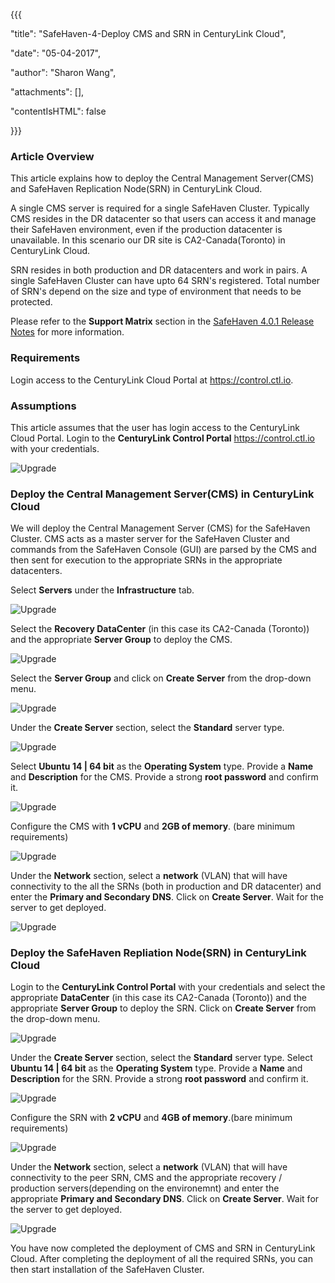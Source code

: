 {{{

  "title": "SafeHaven-4-Deploy CMS and SRN in CenturyLink Cloud",

  "date": "05-04-2017",

  "author": "Sharon Wang",

  "attachments": [],

  "contentIsHTML": false

}}}



### Article Overview

This article explains how to deploy the Central Management Server(CMS) and SafeHaven Replication Node(SRN) in CenturyLink Cloud.



A single CMS server is required for a single SafeHaven Cluster. Typically CMS resides in the DR datacenter so that users can access it and manage their SafeHaven environment, even if the production datacenter is unavailable. In this scenario our DR site is CA2-Canada(Toronto) in CenturyLink Cloud.



SRN resides in both production and DR datacenters and work in pairs. A single SafeHaven Cluster can have upto 64 SRN's registered. Total number of SRN's depend on the size and type of environment that needs to be protected. 



Please refer to the **Support Matrix** section in the [SafeHaven 4.0.1 Release Notes](safehaven-4.0.1-release.md) for more information.



### Requirements



Login access to the CenturyLink Cloud Portal at https://control.ctl.io.



### Assumptions



This article assumes that the user has login access to the CenturyLink Cloud Portal. Login to the **CenturyLink Control Portal**  https://control.ctl.io with your credentials.



![Upgrade](../../images/SH4.0/CreateNodes/Nodes1.png)



### Deploy the Central Management Server(CMS) in CenturyLink Cloud



We will deploy the Central Management Server (CMS) for the SafeHaven Cluster. CMS acts as a master server for the SafeHaven Cluster and commands from the SafeHaven Console (GUI) are parsed by the CMS and then sent for execution to the appropriate SRNs in the appropriate datacenters.



Select **Servers** under the **Infrastructure** tab.



![Upgrade](../../images/SH4.0/CreateNodes/Nodes2.png)





Select the **Recovery DataCenter** (in this case its CA2-Canada (Toronto)) and the appropriate **Server Group** to deploy the CMS.



![Upgrade](../../images/SH4.0/CreateNodes/Nodes3.png)





Select the **Server Group** and click on **Create Server** from the drop-down menu.



![Upgrade](../../images/SH4.0/CreateNodes/Nodes4.png)





Under the **Create Server** section, select the **Standard** server type.



![Upgrade](../../images/SH4.0/CreateNodes/Nodes5.png)





Select **Ubuntu 14 | 64 bit** as the **Operating System** type. Provide a **Name** and **Description** for the CMS. Provide a strong **root password** and confirm it.



![Upgrade](../../images/SH4.0/CreateNodes/Nodes6.png)





Configure the CMS with **1 vCPU** and **2GB of memory**. (bare minimum requirements)



![Upgrade](../../images/SH4.0/CreateNodes/Nodes7.png)





Under the **Network** section, select a **network** (VLAN) that will have connectivity to the all the SRNs (both in production and DR datacenter) and enter the **Primary and Secondary DNS**. Click on **Create Server**. Wait for the server to get deployed.



![Upgrade](../../images/SH4.0/CreateNodes/Nodes8.png)







### Deploy the SafeHaven Repliation Node(SRN) in CenturyLink Cloud



Login to the **CenturyLink Control Portal** with your credentials and select the appropriate **DataCenter** (in this case its CA2-Canada (Toronto)) and the appropriate **Server Group** to deploy the SRN. Click on **Create Server** from the drop-down menu.



![Upgrade](../../images/SH4.0/CreateNodes/Nodes9.png)





Under the **Create Server** section, select the **Standard** server type. Select **Ubuntu 14 | 64 bit** as the **Operating System** type. Provide a **Name** and **Description** for the SRN. Provide a strong **root password** and confirm it. 



![Upgrade](../../images/SH4.0/CreateNodes/Nodes10.png)





Configure the SRN with **2 vCPU** and **4GB of memory**.(bare minimum requirements)



![Upgrade](../../images/SH4.0/CreateNodes/Nodes11.png)



Under the **Network** section, select a **network** (VLAN) that will have connectivity to the peer SRN, CMS and the appropriate recovery / production servers(depending on the environemnt) and enter the appropriate **Primary and Secondary DNS**. Click on **Create Server**. Wait for the server to get deployed.



![Upgrade](../../images/SH4.0/CreateNodes/Nodes19.png)





You have now completed the deployment of CMS and SRN in CenturyLink Cloud. After completing the deployment of all the required SRNs, you can then start installation of the SafeHaven Cluster.



















